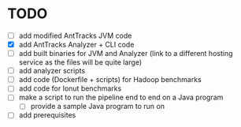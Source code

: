 # TODO

- [ ] add modified AntTracks JVM code
- [x] add AntTracks Analyzer + CLI code
- [ ] add built binaries for JVM and Analyzer (link to a different hosting service as the files will be quite large)
- [ ] add analyzer scripts
- [ ] add code (Dockerfile + scripts) for Hadoop benchmarks
- [ ] add code for Ionut benchmarks
- [ ] make a script to run the pipeline end to end on a Java program
    - [ ] provide a sample Java program to run on
- [ ] add prerequisites

